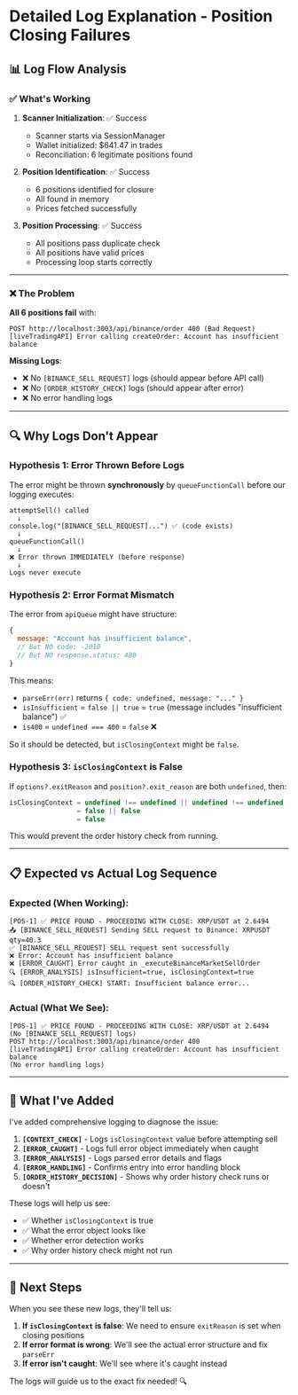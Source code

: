 # Detailed Log Explanation - Position Closing Failures

## 📊 Log Flow Analysis

### ✅ What's Working

1. **Scanner Initialization**: ✅ Success
   - Scanner starts via SessionManager
   - Wallet initialized: $641.47 in trades
   - Reconciliation: 6 legitimate positions found

2. **Position Identification**: ✅ Success
   - 6 positions identified for closure
   - All found in memory
   - Prices fetched successfully

3. **Position Processing**: ✅ Success
   - All positions pass duplicate check
   - All positions have valid prices
   - Processing loop starts correctly

---

### ❌ The Problem

**All 6 positions fail** with:
```
POST http://localhost:3003/api/binance/order 400 (Bad Request)
[liveTradingAPI] Error calling createOrder: Account has insufficient balance
```

**Missing Logs**:
- ❌ No `[BINANCE_SELL_REQUEST]` logs (should appear before API call)
- ❌ No `[ORDER_HISTORY_CHECK]` logs (should appear after error)
- ❌ No error handling logs

---

## 🔍 Why Logs Don't Appear

### Hypothesis 1: Error Thrown Before Logs

The error might be thrown **synchronously** by `queueFunctionCall` before our logging executes:

```
attemptSell() called
  ↓
console.log("[BINANCE_SELL_REQUEST]...") ✅ (code exists)
  ↓
queueFunctionCall() 
  ↓
❌ Error thrown IMMEDIATELY (before response)
  ↓
Logs never execute
```

### Hypothesis 2: Error Format Mismatch

The error from `apiQueue` might have structure:
```javascript
{
  message: "Account has insufficient balance",
  // But NO code: -2010
  // But NO response.status: 400
}
```

This means:
- `parseErr(err)` returns `{ code: undefined, message: "..." }`
- `isInsufficient` = `false || true` = `true` (message includes "insufficient balance") ✅
- `is400` = `undefined === 400` = `false` ❌

So it should be detected, but `isClosingContext` might be `false`.

### Hypothesis 3: `isClosingContext` is False

If `options?.exitReason` and `position?.exit_reason` are both `undefined`, then:
```javascript
isClosingContext = undefined !== undefined || undefined !== undefined
                 = false || false
                 = false
```

This would prevent the order history check from running.

---

## 📋 Expected vs Actual Log Sequence

### Expected (When Working):
```
[POS-1] ✅ PRICE FOUND - PROCEEDING WITH CLOSE: XRP/USDT at 2.6494
📤 [BINANCE_SELL_REQUEST] Sending SELL request to Binance: XRPUSDT qty=40.3
✅ [BINANCE_SELL_REQUEST] SELL request sent successfully
❌ Error: Account has insufficient balance
❌ [ERROR_CAUGHT] Error caught in _executeBinanceMarketSellOrder
🔍 [ERROR_ANALYSIS] isInsufficient=true, isClosingContext=true
🔍 [ORDER_HISTORY_CHECK] START: Insufficient balance error...
```

### Actual (What We See):
```
[POS-1] ✅ PRICE FOUND - PROCEEDING WITH CLOSE: XRP/USDT at 2.6494
(No [BINANCE_SELL_REQUEST] logs)
POST http://localhost:3003/api/binance/order 400
[liveTradingAPI] Error calling createOrder: Account has insufficient balance
(No error handling logs)
```

---

## 🔧 What I've Added

I've added comprehensive logging to diagnose the issue:

1. **`[CONTEXT_CHECK]`** - Logs `isClosingContext` value before attempting sell
2. **`[ERROR_CAUGHT]`** - Logs full error object immediately when caught
3. **`[ERROR_ANALYSIS]`** - Logs parsed error details and flags
4. **`[ERROR_HANDLING]`** - Confirms entry into error handling block
5. **`[ORDER_HISTORY_DECISION]`** - Shows why order history check runs or doesn't

These logs will help us see:
- ✅ Whether `isClosingContext` is true
- ✅ What the error object looks like
- ✅ Whether error detection works
- ✅ Why order history check might not run

---

## 🎯 Next Steps

When you see these new logs, they'll tell us:

1. **If `isClosingContext` is false**: We need to ensure `exitReason` is set when closing positions
2. **If error format is wrong**: We'll see the actual error structure and fix `parseErr`
3. **If error isn't caught**: We'll see where it's caught instead

The logs will guide us to the exact fix needed! 🔍

